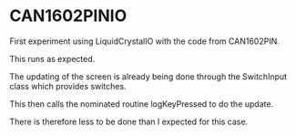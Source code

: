 # CAN1602PINIO

First experiment using LiquidCrystalIO with the code from CAN1602PIN.

This runs as expected.

The updating of the screen is already being done through the SwitchInput class which provides switches.

This then calls the nominated routine logKeyPressed to do the update.

There is therefore less to be done than I expected for this case.

